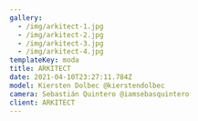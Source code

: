 ```yaml
---
gallery:
  - /img/arkitect-1.jpg
  - /img/arkitect-2.jpg
  - /img/arkitect-3.jpg
  - /img/arkitect-4.jpg
templateKey: moda
title: ARKITECT
date: 2021-04-10T23:27:11.784Z
model: Kiersten Dolbec @kierstendolbec
camera: Sebastián Quintero @iamsebasquintero
client: ARKITECT
---
```

